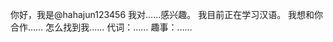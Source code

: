 你好，我是@hahajun123456
我对……感兴趣。
我目前正在学习汉语。
我想和你合作……
怎么找到我……
代词：……
趣事：……

<!---
移动到页面上的下一个交互元素。趣事：……
HaHahahajun123456/Hahahajun123456是一个特殊的存储库，你的自述
--->
